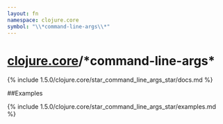 ```yaml
---
layout: fn
namespace: clojure.core
symbol: "\\*command-line-args\\*"
---
```


# [clojure.core](../)/\*command-line-args\*

{% include 1.5.0/clojure.core/star_command_line_args_star/docs.md %}

##Examples

{% include 1.5.0/clojure.core/star_command_line_args_star/examples.md %}

